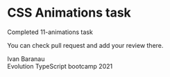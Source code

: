 # CSS Animations task  
Completed 11-animations task   
  
You can check pull request and add your review there.  
  
Ivan Baranau  
Evolution TypeScript bootcamp 2021